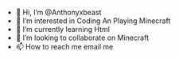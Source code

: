 - 👋 Hi, I’m @Anthonyxbeast
- 👀 I’m interested in Coding An Playing Minecraft
- 🌱 I’m currently learning Html
- 💞️ I’m looking to collaborate on Minecraft
- 📫 How to reach me email me

<!---
Anthonyxbeast/Anthonyxbeast is a ✨ special ✨ repository because its `README.md` (this file) appears on your GitHub profile.
You can click the Preview link to take a look at your changes.
--->
